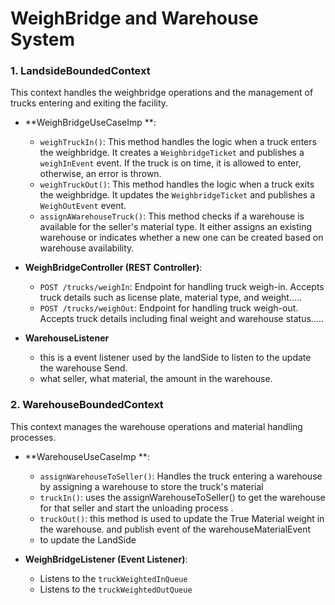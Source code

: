 # WeighBridge and Warehouse System



### 1. **LandsideBoundedContext**

This context handles the weighbridge operations and the management of trucks entering and exiting the facility.

- **WeighBridgeUseCaseImp **:
    - `weighTruckIn()`: This method handles the logic when a truck enters the weighbridge. It creates a `WeighbridgeTicket` and publishes a `weighInEvent` event. If the truck is on time, it is allowed to enter, otherwise, an error is thrown.
    - `weighTruckOut()`: This method handles the logic when a truck exits the weighbridge. It updates the `WeighbridgeTicket` and publishes a `WeighOutEvent` event.
    - `assignAWarehouseTruck()`: This method checks if a warehouse is available for the seller's material type. It either assigns an existing warehouse or indicates whether a new one can be created based on warehouse availability.

- **WeighBridgeController (REST Controller)**:
    - `POST /trucks/weighIn`: Endpoint for handling truck weigh-in. Accepts truck details such as license plate, material type, and weight.....
    - `POST /trucks/weighOut`: Endpoint for handling truck weigh-out. Accepts truck details including final weight and warehouse status.....

- **WarehouseListener** 
  - this is a event listener used by the landSide to listen to the update the warehouse Send.
  - what seller, what material, the amount in the warehouse.
### 2. **WarehouseBoundedContext**

This context manages the warehouse operations and material handling processes.

- **WarehouseUseCaseImp **:
    - `assignWarehouseToSeller()`: Handles the truck entering a warehouse by assigning a warehouse to store the truck's material
    - `truckIn()`:  uses the assignWarehouseToSeller() to get the warehouse for that seller and start the unloading process .
    - `truckOut()`: this method is used to update the True Material weight in the warehouse. and publish event of the warehouseMaterialEvent 
    - to  update the LandSide

- **WeighBridgeListener (Event Listener)**:
    - Listens to the `truckWeightedInQueue` 
    - Listens to the `truckWeightedOutQueue`